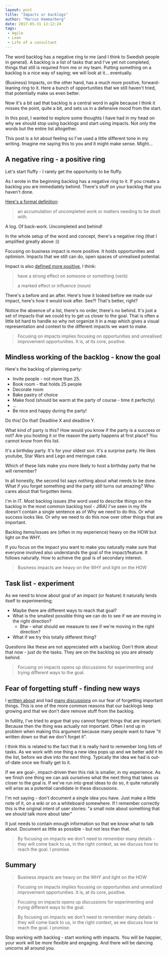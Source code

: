 ```yaml
---
layout: post
title: "Impacts or backlogs"
author: "Marcus Hammarberg"
date: 2017-05-31 13:12:24
tags:
 - Agile
 - Lean
 - Life of a consultant
---
```


The word backlog has a negative ring to me (and I think to Swedish people in general). A backlog is a list of tasks that and I've yet not completed, things that still is required from me or my team. Putting something on a backlog is a nice way of saying; we will look at it… eventually. 

(Business) Impacts, on the other hand, has a much more positive, forward-leaning ring to it. Here a bunch of opportunities that we still haven't tried, that potentially make us even better. 

Now it's a bit sad that backlog is a central word in agile because I think it misses the point, quite a bit, and sets us in a defensive mood from the start. 

In this post, I wanted to explore some thoughts I have had in my head on why we should stop using backlogs and start using impacts. Not only the words but the entire list altogether. 

<a name='more'></a>

This post is a lot about feeling so I've used a little different tone in my writing. Imagine me saying this to you and it might make sense. Might...

## A negative ring - a positive ring

Let's start fluffy - I rarely get the opportunity to be fluffy. 

As I wrote in the beginning backlog has a negative ring to it. If you create a backlog you are immediately behind. There's stuff on your backlog that you haven't done. 

[Here's a formal definition](https://www.google.se/search?q=backlog&oq=backlog&aqs=chrome..69i57j0l5.1631j0j7&sourceid=chrome&ie=UTF-8):

> an accumulation of uncompleted work or matters needing to be dealt with.

A log. Of back-work. Uncompleted and behind! 

In the whole setup of the word and concept, there's a negative ring (that I amplified greatly above :))

Focusing on business impact is more positive. It holds opportunities and optimism. Impacts that we still can do, open spaces of unrealised potential. 

Impact is also [defined more positive](https://www.google.se/search?q=definition+of+impacxt&oq=definition+of+impacxt&aqs=chrome..69i57j0l5.2391j0j4&sourceid=chrome&ie=UTF-8), I think:

> have a strong effect on someone or something (verb)
>
> a marked effect or influence (noun)

There's a before and an after. Here's how it looked before we made our impact, here's how it would look after. See?! That's better, right? 

Notice the absence of a list, there's no order, there's no behind. It's just a set of impacts that we could try to get us closer to the goal. That is often a little bit hard to handle so why not organize it in a map which gives a visual representation and context to the different impacts we want to make. 

> Focusing on impacts implies focusing on opportunities and unrealised improvement opportunities. It is, at its core, positive.

## Mindless working of the backlog - know the goal

Here's the backlog of planning party:

- Invite people - not more than 25.
- Book room - that holds 25 people
- Decorate room
- Bake pastry of choice
- Make food (should be warm at the party of course - time it perfectly)
- … 
- Be nice and happy during the party!

Do this! Do that! Deadline X and deadline Y.

What kind of party is this? How would you know if the party is a success or not? Are you hosting it or the reason the party happens at first place? You cannot know from this list. 

It's a birthday party. It's for your oldest son. It's a surprise party. He likes youtube, Star Wars and Lego and meringue cake. 

Which of these lists make you more likely to host a birthday party that he will remember? 

In all honestly, the second list says nothing about what needs to be done. What if you forget something and the party still turns out amazing? Who cares about that forgotten items. 

I'm in IT. Most backlog issues (the word used to describe things on the backlog in the most common backlog tool - JIRA) I've seen in my life doesn't contain a single sentence as of Why we need to do this. Or what success looks like. Or why we need to do this now over other things that are important. 

Backlog items/issues are (often in my experience) heavy on the HOW but light on the WHY.

If you focus on the impact you want to make you naturally make sure that everyone involved also understands the goal of the impact/feature. It follows naturally. How to achieve the goal is of secondary interest. 

> Business impacts are heavy on the WHY and light on the HOW 

## Task list - experiment

As we need to know about goal of an impact (or feature) it naturally lends itself to experimenting;

* Maybe there are different ways to reach that goal? 
* What is the smallest possible thing we can do to see if we are moving in the right direction? 
  * Btw - what should we measure to see if we're moving in the right direction?
* What if we try this totally different thing?  

Questions like these are not appreciated with a backlog. Don't think about that now - just do the tasks. They are on the backlog so you are already behind. 

> Focusing on impacts opens up discussions for experimenting and trying different ways to the goal. 

## Fear of forgetting stuff - finding new ways

I [written about](http://www.marcusoft.net/2016/04/fear-of-loosing-important-things.html) and had [many discussions](https://twitter.com/marcusoftnet/status/869484141519273984) on our fear of forgetting important things. This is one of the more common reasons that our backlogs keep growing and that we don't dare remove stuff from the backlog. 

In futility, I've tried to argue that you cannot forget things that are important. Because then the thing was actually not important. Often I end up in problem when making this argument because many people want to have "it written down so that we don't forget it". 

I think this is related to the fact that it is really hard to remember long lists of tasks. As we work with one thing a new idea pops up and we better add it to the list, before we dive into the next thing. Typically the idea we had is out-of-date once we finally get to it.

If we are goal-, impact-driven then this risk is smaller, in my experience. As we finish one thing we can ask ourselves what the next thing that takes us closer to the goal is. If we've run into great ideas to do so, it quite naturally will arise as a potential candidate in these discussions. 

I'm not saying - don't document a single idea you have. Just make a little note of it, on a wiki or on a whiteboard somewhere. If I remember correctly this is the original intent of user stories: "a small note about something that we should talk more about later"

It just needs to contain enough information so that we know what to talk about. Document as little as possible - but not less than that. 

> By focusing on impacts we don't need to remember many details - they will come back to us, in the right context, as we discuss how to reach the goal. I promise.

## Summary

> Business impacts are heavy on the WHY and light on the HOW

> Focusing on impacts implies focusing on opportunities and unrealized improvement opportunities. It is, at its core, positive.

> Focusing on impacts opens up discussions for experimenting and trying different ways to the goal. 

> By focusing on impacts we don't need to remember many details - they will come back to us, in the right context, as we discuss how to reach the goal. I promise.

Stop working with backlog - start working with impacts. You will be happier, your work will be more flexible and engaging. And there will be dancing unicorns all around you. 